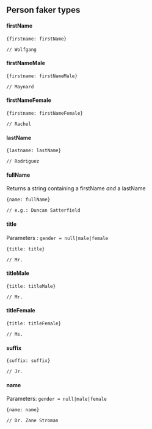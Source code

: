 ## Person faker types

#### firstName

```
{firstname: firstName}

// Wolfgang
```

#### firstNameMale

```
{firstname: firstNameMale}

// Maynard
```

#### firstNameFemale

```
{firstname: firstNameFemale}

// Rachel
```

#### lastName

```
{lastname: lastName}

// Rodriguez
```

#### fullName

Returns a string containing a firstName *and* a lastName

```
{name: fullName}

// e.g.: Duncan Satterfield
```

#### title

Parameters : `gender = null|male|female`

```
{title: title}

// Mr.
```

#### titleMale

```
{title: titleMale}

// Mr.
```

#### titleFemale

```
{title: titleFemale}

// Ms.
```

#### suffix

```
{suffix: suffix}

// Jr.
```

#### name

Parameters: `gender = null|male|female`

```
{name: name}

// Dr. Zane Stroman
```